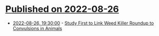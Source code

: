 # [Published on 2022-08-26](index.md)

* [2022-08-26, 19:30:00](https://soylentnews.org/article.pl?sid=22/08/25/1730224&from=rss) - [Study First to Link Weed Killer Roundup to Convulsions in Animals](https://soylentnews.org/article.pl?sid=22/08/25/1730224&from=rss)
